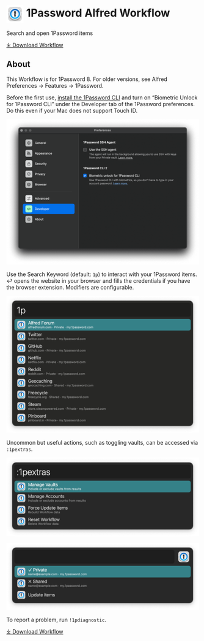 # <img src='Workflow/icon.png' width='45' align='center' alt='icon'> 1Password Alfred Workflow

Search and open 1Password items

<a href='https://github.com/alfredapp/1password-workflow/releases/latest/download/1Password.alfredworkflow'>⤓ Download Workflow</a>

## About

This Workflow is for 1Password 8. For older versions, see Alfred Preferences → Features → 1Password.

Before the first use, [install the 1Password CLI](https://1password.com/downloads/command-line/) and turn on “Biometric Unlock for 1Password CLI” under the Developer tab of the 1Password preferences. Do this even if your Mac does not support Touch ID.

![1Password preferences](Workflow/images/about/1password_preferences.png)

Use the Search Keyword (default: `1p`) to interact with your 1Password items. ↩ opens the website in your browser and fills the credentials if you have the browser extension. Modifiers are configurable.

![Alfred search for 1p](Workflow/images/about/1p.png)

Uncommon but useful actions, such as toggling vaults, can be accessed via `:1pextras`.

![Alfred search for :1pextras](Workflow/images/about/1pextras.png)

![Results for managing vaults](Workflow/images/about/vaults.png)

To report a problem, run `!1pdiagnostic`.

<a href='https://github.com/alfredapp/1password-workflow/releases/latest/download/1Password.alfredworkflow'>⤓ Download Workflow</a>
